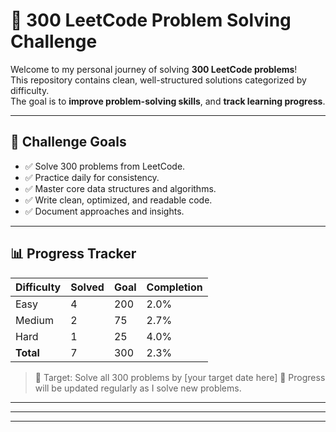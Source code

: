 # 🧠 300 LeetCode Problem Solving Challenge

Welcome to my personal journey of solving **300 LeetCode problems**!  
This repository contains clean, well-structured solutions categorized by difficulty.  
The goal is to **improve problem-solving skills**, and **track learning progress**.

---

## 🎯 Challenge Goals

- ✅ Solve 300 problems from LeetCode.
- ✅ Practice daily for consistency.
- ✅ Master core data structures and algorithms.
- ✅ Write clean, optimized, and readable code.
- ✅ Document approaches and insights.

---


## 📊 Progress Tracker
| Difficulty | Solved | Goal | Completion |
|------------|--------|------|------------|
| Easy       | 4      | 200  | 2.0%       |
| Medium     | 2      | 75   | 2.7%       |
| Hard       | 1      | 25   | 4.0%       |
| **Total**  | 7      | 300  | 2.3%       |

> 🧠 Target: Solve all 300 problems by [your target date here]
> 🎯 Progress will be updated regularly as I solve new problems.

---
---
---
